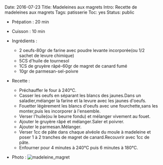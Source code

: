 Date: 2016-07-23
Title: Madeleines aux magrets
Intro: Recette de madeleines aux magrets
Tags: patisserie
Toc: yes
Status: public

* Prépation : 20 min
* Cuisson : 10 min

* Ingrédients :

	* 2 oeufs-80gr de farine avec poudre levante incorporée(ou 1/2 sachet de levure chimique)
	* 5CS d'huile de tournesol
	* 1CS de gruyère râpé-60gr de magret de canard fumé
	* 10gr de parmesan-sel-poivre

* Recette :

	* Préchauffer le four à 240°C.
	* Casser les oeufs en séparant les blancs des jaunes.Dans un saladier,mélanger la farine et la levure avec les jaunes d'oeufs.
	* Fouetter légèrement les blancs d'oeufs avec une fourchette,sans les monter,puis les incorporer à l'ensemble.
	* Verser l'huile(ou le beurre fondu) et mélanger vivement au fouet.
	* Ajouter le gruyère râpé et mélanger.Saler et poivrer.
	* Ajouter le parmesan.Mélanger.
	* Verser 1cc de pâte dans chaque alvéole du moule à madeleine et poser 1 à 2 tranches de magret de canard.Recouvrir avec 1cc de pâte.
	* Enfourner pour 4 minutes à 240°C puis 6 minutes à 180°C.
 
* Photo :
![madeleine_magret](https://github.com/schermi/Schermiam-miam/raw/master/madeleine_magret/IMG_2069.JPG)
